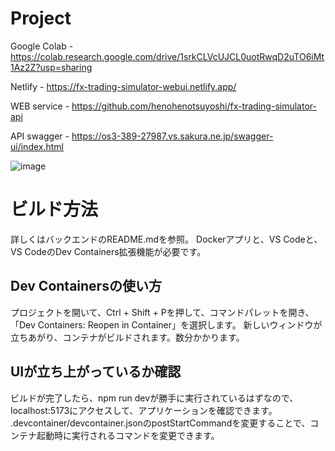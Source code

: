 # Project

Google Colab - https://colab.research.google.com/drive/1srkCLVcUJCL0uotRwqD2uTO6iMt1Az2Z?usp=sharing

Netlify - https://fx-trading-simulator-webui.netlify.app/

WEB service - https://github.com/henohenotsuyoshi/fx-trading-simulator-api

API swagger - https://os3-389-27987.vs.sakura.ne.jp/swagger-ui/index.html


![image](https://github.com/user-attachments/assets/031eb116-521e-46d0-a1a9-abe25b065feb)

# ビルド方法
詳しくはバックエンドのREADME.mdを参照。
Dockerアプリと、VS Codeと、VS CodeのDev Containers拡張機能が必要です。

## Dev Containersの使い方
プロジェクトを開いて、Ctrl + Shift + Pを押して、コマンドパレットを開き、「Dev Containers: Reopen in Container」を選択します。
新しいウィンドウが立ちあがり、コンテナがビルドされます。数分かかります。

## UIが立ち上がっているか確認
ビルドが完了したら、npm run devが勝手に実行されているはずなので、localhost:5173にアクセスして、アプリケーションを確認できます。
.devcontainer/devcontainer.jsonのpostStartCommandを変更することで、コンテナ起動時に実行されるコマンドを変更できます。

